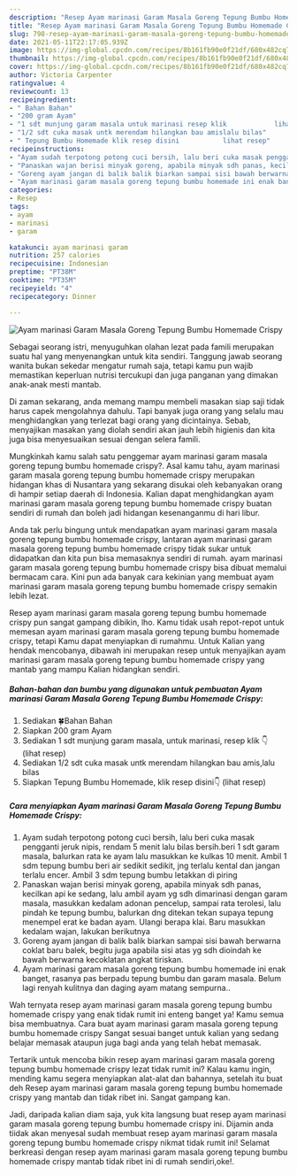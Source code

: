 ```yaml
---
description: "Resep Ayam marinasi Garam Masala Goreng Tepung Bumbu Homemade Crispy yang lezat dan Mudah Dibuat"
title: "Resep Ayam marinasi Garam Masala Goreng Tepung Bumbu Homemade Crispy yang lezat dan Mudah Dibuat"
slug: 798-resep-ayam-marinasi-garam-masala-goreng-tepung-bumbu-homemade-crispy-yang-lezat-dan-mudah-dibuat
date: 2021-05-11T22:17:05.939Z
image: https://img-global.cpcdn.com/recipes/8b161fb90e0f21df/680x482cq70/ayam-marinasi-garam-masala-goreng-tepung-bumbu-homemade-crispy-foto-resep-utama.jpg
thumbnail: https://img-global.cpcdn.com/recipes/8b161fb90e0f21df/680x482cq70/ayam-marinasi-garam-masala-goreng-tepung-bumbu-homemade-crispy-foto-resep-utama.jpg
cover: https://img-global.cpcdn.com/recipes/8b161fb90e0f21df/680x482cq70/ayam-marinasi-garam-masala-goreng-tepung-bumbu-homemade-crispy-foto-resep-utama.jpg
author: Victoria Carpenter
ratingvalue: 4
reviewcount: 13
recipeingredient:
- " Bahan Bahan"
- "200 gram Ayam"
- "1 sdt munjung garam masala untuk marinasi resep klik            lihat resep"
- "1/2 sdt cuka masak untk merendam hilangkan bau amislalu bilas"
- " Tepung Bumbu Homemade klik resep disini           lihat resep"
recipeinstructions:
- "Ayam sudah terpotong potong cuci bersih, lalu beri cuka masak pengganti jeruk nipis, rendam 5 menit lalu bilas bersih.beri 1 sdt garam masala, balurkan rata ke ayam lalu masukkan ke kulkas 10 menit. Ambil 1 sdm tepung bumbu beri air sedikit sedikit, jng terlalu kental dan jangan terlalu encer. Ambil 3 sdm tepung bumbu letakkan di piring"
- "Panaskan wajan berisi minyak goreng, apabila minyak sdh panas, kecilkan api ke sedang, lalu ambil ayam yg sdh dimarinasi dengan garam masala, masukkan kedalam adonan pencelup, sampai rata terolesi, lalu pindah ke tepung bumbu, balurkan dng ditekan tekan supaya tepung menempel erat ke badan ayam. Ulangi berapa klai. Baru masukkan kedalam wajan, lakukan berikutnya"
- "Goreng ayam jangan di balik balik biarkan sampai sisi bawah berwarna coklat baru balek, begitu juga apabila sisi atas yg sdh dioindah ke bawah berwarna kecoklatan angkat tiriskan."
- "Ayam marinasi garam masala goreng tepung bumbu homemade ini enak banget, rasanya pas berpadu tepung bumbu dan garam masala. Belum lagi renyah kulitnya dan daging ayam matang sempurna.."
categories:
- Resep
tags:
- ayam
- marinasi
- garam

katakunci: ayam marinasi garam 
nutrition: 257 calories
recipecuisine: Indonesian
preptime: "PT38M"
cooktime: "PT35M"
recipeyield: "4"
recipecategory: Dinner

---
```



![Ayam marinasi Garam Masala Goreng Tepung Bumbu Homemade Crispy](https://img-global.cpcdn.com/recipes/8b161fb90e0f21df/680x482cq70/ayam-marinasi-garam-masala-goreng-tepung-bumbu-homemade-crispy-foto-resep-utama.jpg)

Sebagai seorang istri, menyuguhkan olahan lezat pada famili merupakan suatu hal yang menyenangkan untuk kita sendiri. Tanggung jawab seorang  wanita bukan sekedar mengatur rumah saja, tetapi kamu pun wajib memastikan keperluan nutrisi tercukupi dan juga panganan yang dimakan anak-anak mesti mantab.

Di zaman  sekarang, anda memang mampu membeli masakan siap saji tidak harus capek mengolahnya dahulu. Tapi banyak juga orang yang selalu mau menghidangkan yang terlezat bagi orang yang dicintainya. Sebab, menyajikan masakan yang diolah sendiri akan jauh lebih higienis dan kita juga bisa menyesuaikan sesuai dengan selera famili. 



Mungkinkah kamu salah satu penggemar ayam marinasi garam masala goreng tepung bumbu homemade crispy?. Asal kamu tahu, ayam marinasi garam masala goreng tepung bumbu homemade crispy merupakan hidangan khas di Nusantara yang sekarang disukai oleh kebanyakan orang di hampir setiap daerah di Indonesia. Kalian dapat menghidangkan ayam marinasi garam masala goreng tepung bumbu homemade crispy buatan sendiri di rumah dan boleh jadi hidangan kesenanganmu di hari libur.

Anda tak perlu bingung untuk mendapatkan ayam marinasi garam masala goreng tepung bumbu homemade crispy, lantaran ayam marinasi garam masala goreng tepung bumbu homemade crispy tidak sukar untuk didapatkan dan kita pun bisa memasaknya sendiri di rumah. ayam marinasi garam masala goreng tepung bumbu homemade crispy bisa dibuat memalui bermacam cara. Kini pun ada banyak cara kekinian yang membuat ayam marinasi garam masala goreng tepung bumbu homemade crispy semakin lebih lezat.

Resep ayam marinasi garam masala goreng tepung bumbu homemade crispy pun sangat gampang dibikin, lho. Kamu tidak usah repot-repot untuk memesan ayam marinasi garam masala goreng tepung bumbu homemade crispy, tetapi Kamu dapat menyiapkan di rumahmu. Untuk Kalian yang hendak mencobanya, dibawah ini merupakan resep untuk menyajikan ayam marinasi garam masala goreng tepung bumbu homemade crispy yang mantab yang mampu Kalian hidangkan sendiri.

<!--inarticleads1-->

##### Bahan-bahan dan bumbu yang digunakan untuk pembuatan Ayam marinasi Garam Masala Goreng Tepung Bumbu Homemade Crispy:

1. Sediakan  🍀Bahan Bahan
1. Siapkan 200 gram Ayam
1. Sediakan 1 sdt munjung garam masala, untuk marinasi, resep klik 👇           (lihat resep)
1. Sediakan 1/2 sdt cuka masak untk merendam hilangkan bau amis,lalu bilas
1. Siapkan  Tepung Bumbu Homemade, klik resep disini👇           (lihat resep)




<!--inarticleads2-->

##### Cara menyiapkan Ayam marinasi Garam Masala Goreng Tepung Bumbu Homemade Crispy:

1. Ayam sudah terpotong potong cuci bersih, lalu beri cuka masak pengganti jeruk nipis, rendam 5 menit lalu bilas bersih.beri 1 sdt garam masala, balurkan rata ke ayam lalu masukkan ke kulkas 10 menit. Ambil 1 sdm tepung bumbu beri air sedikit sedikit, jng terlalu kental dan jangan terlalu encer. Ambil 3 sdm tepung bumbu letakkan di piring
1. Panaskan wajan berisi minyak goreng, apabila minyak sdh panas, kecilkan api ke sedang, lalu ambil ayam yg sdh dimarinasi dengan garam masala, masukkan kedalam adonan pencelup, sampai rata terolesi, lalu pindah ke tepung bumbu, balurkan dng ditekan tekan supaya tepung menempel erat ke badan ayam. Ulangi berapa klai. Baru masukkan kedalam wajan, lakukan berikutnya
1. Goreng ayam jangan di balik balik biarkan sampai sisi bawah berwarna coklat baru balek, begitu juga apabila sisi atas yg sdh dioindah ke bawah berwarna kecoklatan angkat tiriskan.
1. Ayam marinasi garam masala goreng tepung bumbu homemade ini enak banget, rasanya pas berpadu tepung bumbu dan garam masala. Belum lagi renyah kulitnya dan daging ayam matang sempurna..




Wah ternyata resep ayam marinasi garam masala goreng tepung bumbu homemade crispy yang enak tidak rumit ini enteng banget ya! Kamu semua bisa membuatnya. Cara buat ayam marinasi garam masala goreng tepung bumbu homemade crispy Sangat sesuai banget untuk kalian yang sedang belajar memasak ataupun juga bagi anda yang telah hebat memasak.

Tertarik untuk mencoba bikin resep ayam marinasi garam masala goreng tepung bumbu homemade crispy lezat tidak rumit ini? Kalau kamu ingin, mending kamu segera menyiapkan alat-alat dan bahannya, setelah itu buat deh Resep ayam marinasi garam masala goreng tepung bumbu homemade crispy yang mantab dan tidak ribet ini. Sangat gampang kan. 

Jadi, daripada kalian diam saja, yuk kita langsung buat resep ayam marinasi garam masala goreng tepung bumbu homemade crispy ini. Dijamin anda tiidak akan menyesal sudah membuat resep ayam marinasi garam masala goreng tepung bumbu homemade crispy nikmat tidak rumit ini! Selamat berkreasi dengan resep ayam marinasi garam masala goreng tepung bumbu homemade crispy mantab tidak ribet ini di rumah sendiri,oke!.

